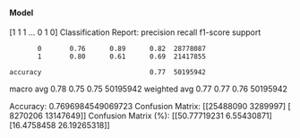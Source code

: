 #### Model
[1 1 1 ... 0 1 0]
Classification Report:
              precision    recall  f1-score   support

           0       0.76      0.89      0.82  28778087
           1       0.80      0.61      0.69  21417855

    accuracy                           0.77  50195942
   macro avg       0.78      0.75      0.75  50195942
weighted avg       0.77      0.77      0.76  50195942

Accuracy: 0.7696984549069723
Confusion Matrix:
[[25488090  3289997]
 [ 8270206 13147649]]
Confusion Matrix (%):
[[50.77719231  6.55430871]
 [16.4758458  26.19265318]]
